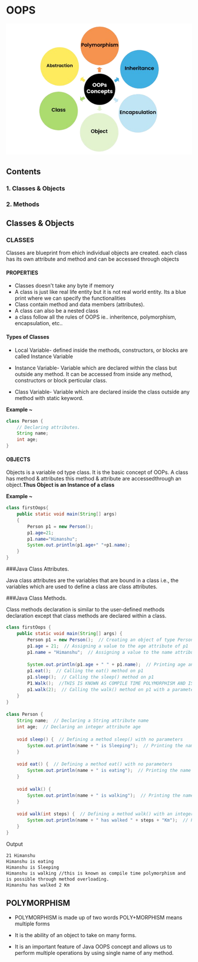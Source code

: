 # OOPS

![image](oops.png)


## Contents
### 1. Classes & Objects
### 2. Methods




## Classes & Objects

### CLASSES

Classes are blueprint from ehich individual objects are created. each class has its own attribute and method and can be accessed through objects

#### PROPERTIES 
* Classes doesn't take any byte if memory 
* A class is just like real life entity but it is not real world entity. Its a blue print where we can specify the functionalities 
* Class contain method and data members (attributes).
* A class can also be a nested class
* a class follow all the rules of OOPS ie.. inheritence, polymorphism, encapsulation, etc..
#### Types of Classes 
* Local Variable- defined inside the methods, constructors, or blocks are called Instance Variable
* Instance Variable- Variable which are declared within the class but outside any method. It can be accessed from inside any method, constructors or block perticular class.

* Class Variable- Variable which are declared inside the class outside any method with static keyword.

<b>Example ~</b>
```java
class Person {
    // Declaring attributes. 
    String name;  
    int age;  
}
```
#### OBJECTS

Objects is a variable od type class. It is the basic concept of OOPs. A class has method & attributes this method & attribute are accessedthrough an object.<b>Thus Object is an Instance of a class</b> 

<b>Example ~</b>
```java
class firstOops{
    public static void main(String[] args)
    {
        Person p1 = new Person();
        p1.age=21;
        p1.name="Himanshu";
        System.out.println(p1.age+" "+p1.name);
    }
}
```

###Java Class Attributes.

Java class attributes are the variables that are bound in a class i.e., the variables which are used to define a class are class attributes. 

###Java Class Methods.

Class methods declaration is similar to the user-defined methods declaration except that class methods are declared within a class.

```java
class firstOops {
    public static void main(String[] args) {
        Person p1 = new Person();  // Creating an object of type Person
        p1.age = 21;  // Assigning a value to the age attribute of p1
        p1.name = "Himanshu";  // Assigning a value to the name attribute of p1
        
        System.out.println(p1.age + " " + p1.name);  // Printing age and name of p1
        p1.eat();  // Calling the eat() method on p1
        p1.sleep();  // Calling the sleep() method on p1
        P1.Walk();  //THIS IS KNOWN AS COMPILE TIME POLYMORPHISM AND IS POSSIBLE THROUGH METHOD OVERLOADING
        p1.walk(2);  // Calling the walk() method on p1 with a parameter
    }
}

class Person {
    String name;  // Declaring a String attribute name
    int age;  // Declaring an integer attribute age
    
    void sleep() {  // Defining a method sleep() with no parameters
        System.out.println(name + " is Sleeping");  // Printing the name attribute with a message
    }
    
    void eat() {  // Defining a method eat() with no parameters
        System.out.println(name + " is eating");  // Printing the name attribute with a message
    }
    
    void walk() {
        System.out.println(name + " is walking");  // Printing the name attribute and steps without parameter
    }

    void walk(int steps) {  // Defining a method walk() with an integer parameter steps
        System.out.println(name + " has walked " + steps + "Km");  // Printing the name attribute and steps parameter with a message
    }
}

```
Output

```Output
21 Himanshu
Himanshu is eating
Himanshu is Sleeping
Himanshu is walking //this is known as compile time polymorphism and is possible through method overloading.
Himanshu has walked 2 Km
```
## POLYMORPHISM

* POLYMORPHISM is made up of two words POLY+MORPHISM means multiple forms 

* It is the ability of an object to take on many forms.

* It is an important feature of Java OOPS concept and allows us to perform multiple operations  by using single name of any method.

